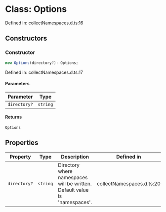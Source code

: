 # Class: Options

Defined in: collectNamespaces.d.ts:16

## Constructors

### Constructor

```ts
new Options(directory?): Options;
```

Defined in: collectNamespaces.d.ts:17

#### Parameters

| Parameter | Type |
| ------ | ------ |
| `directory?` | `string` |

#### Returns

`Options`

## Properties

| Property | Type | Description | Defined in |
| ------ | ------ | ------ | ------ |
| <a id="directory"></a> `directory?` | `string` | Directory where namespaces will be written. Default value is 'namespaces'. | collectNamespaces.d.ts:20 |
